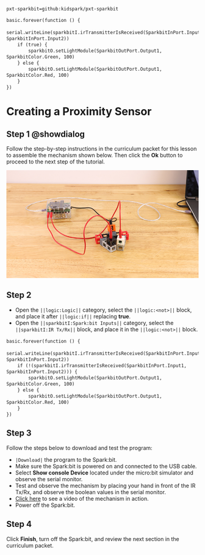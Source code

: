```package
pxt-sparkbit=github:kidspark/pxt-sparkbit
```

```template
basic.forever(function () {
    serial.writeLine(sparkbitI.irTransmitterIsReceived(SparkbitInPort.Input1, SparkbitInPort.Input2))
    if (true) {
        sparkbitO.setLightModule(SparkbitOutPort.Output1, SparkbitColor.Green, 100)
    } else {
        sparkbitO.setLightModule(SparkbitOutPort.Output1, SparkbitColor.Red, 100)
    }
})
```

# Creating a Proximity Sensor

## Step 1 @showdialog

Follow the step-by-step instructions in the curriculum packet for this lesson to assemble the mechanism shown below. Then click the **Ok** button to proceed to the next step of the tutorial.

![proximity-sensor](https://raw.githubusercontent.com/KidSpark/tutorials/master/assets/2-5-proximity-sensor.png)

## Step 2

* Open the ``||logic:Logic||`` category, select the ``||logic:<not>||`` block, and place it after ``||logic:if||`` replacing **true**.
* Open the ``||sparkbitI:Spark:bit Inputs||`` category, select the ``||sparkbitI:IR Tx/Rx||`` block, and place it in the ``||logic:<not>||`` block.

```blocks
basic.forever(function () {
    serial.writeLine(sparkbitI.irTransmitterIsReceived(SparkbitInPort.Input1, SparkbitInPort.Input2))
    if (!(sparkbitI.irTransmitterIsReceived(SparkbitInPort.Input1, SparkbitInPort.Input2))) {
        sparkbitO.setLightModule(SparkbitOutPort.Output1, SparkbitColor.Green, 100)
    } else {
        sparkbitO.setLightModule(SparkbitOutPort.Output1, SparkbitColor.Red, 100)
    }
})
```

## Step 3

Follow the steps below to download and test the program:
* ``|Download|`` the program to the Spark:bit.
* Make sure the Spark:bit is powered on and connected to the USB cable.
* Select **Show console Device** located under the micro:bit simulator and observe the serial monitor.
* Test and observe the mechanism by placing your hand in front of the IR Tx/Rx, and observe the boolean values in the serial monitor.
* [Click here](https://kidsparkeducation.org/media/2366) to see a video of the mechanism in action.
* Power off the Spark:bit.

## Step 4

Click **Finish**, turn off the Spark:bit, and review the next section in the curriculum packet.